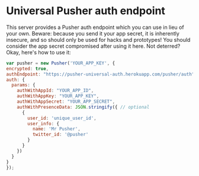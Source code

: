 # Universal Pusher auth endpoint

This server provides a Pusher auth endpoint which you can use in lieu of your own. Beware: because you send it your app secret, it is inherently insecure, and so should only be used for hacks and prototypes! You should consider the app secret compromised after using it here. Not deterred? Okay, here's how to use it:

```javascript
var pusher = new Pusher('YOUR_APP_KEY', {
encrypted: true,
authEndpoint: "https://pusher-universal-auth.herokuapp.com/pusher/auth",
auth: {
  params: {
    authWithAppId: "YOUR_APP_ID",
    authWithAppKey: "YOUR_APP_KEY",
    authWithAppSecret: "YOUR_APP_SECRET",
    authWithPresenceData: JSON.stringify({ // optional
      {
        user_id: 'unique_user_id',
        user_info: {
          name: 'Mr Pusher',
          twitter_id: '@pusher'
        }
      }
    })
  }
}
});
```
